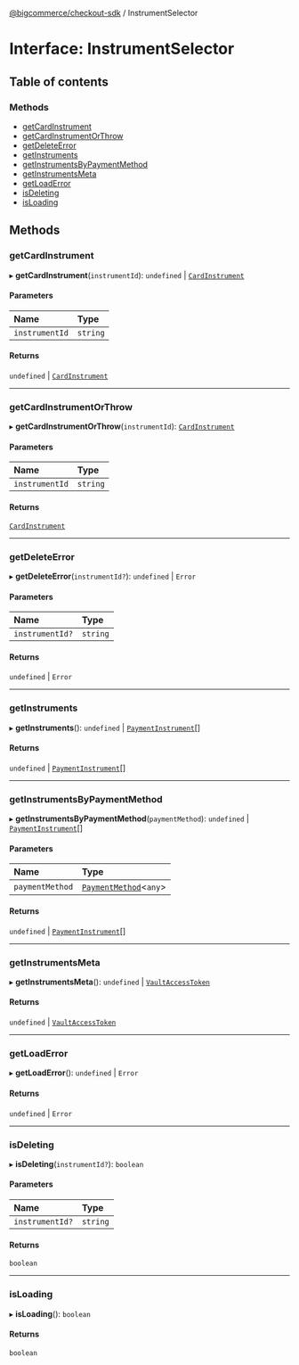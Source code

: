 [@bigcommerce/checkout-sdk](../README.md) / InstrumentSelector

# Interface: InstrumentSelector

## Table of contents

### Methods

- [getCardInstrument](InstrumentSelector.md#getcardinstrument)
- [getCardInstrumentOrThrow](InstrumentSelector.md#getcardinstrumentorthrow)
- [getDeleteError](InstrumentSelector.md#getdeleteerror)
- [getInstruments](InstrumentSelector.md#getinstruments)
- [getInstrumentsByPaymentMethod](InstrumentSelector.md#getinstrumentsbypaymentmethod)
- [getInstrumentsMeta](InstrumentSelector.md#getinstrumentsmeta)
- [getLoadError](InstrumentSelector.md#getloaderror)
- [isDeleting](InstrumentSelector.md#isdeleting)
- [isLoading](InstrumentSelector.md#isloading)

## Methods

### getCardInstrument

▸ **getCardInstrument**(`instrumentId`): `undefined` \| [`CardInstrument`](CardInstrument.md)

#### Parameters

| Name | Type |
| :------ | :------ |
| `instrumentId` | `string` |

#### Returns

`undefined` \| [`CardInstrument`](CardInstrument.md)

___

### getCardInstrumentOrThrow

▸ **getCardInstrumentOrThrow**(`instrumentId`): [`CardInstrument`](CardInstrument.md)

#### Parameters

| Name | Type |
| :------ | :------ |
| `instrumentId` | `string` |

#### Returns

[`CardInstrument`](CardInstrument.md)

___

### getDeleteError

▸ **getDeleteError**(`instrumentId?`): `undefined` \| `Error`

#### Parameters

| Name | Type |
| :------ | :------ |
| `instrumentId?` | `string` |

#### Returns

`undefined` \| `Error`

___

### getInstruments

▸ **getInstruments**(): `undefined` \| [`PaymentInstrument`](../README.md#paymentinstrument)[]

#### Returns

`undefined` \| [`PaymentInstrument`](../README.md#paymentinstrument)[]

___

### getInstrumentsByPaymentMethod

▸ **getInstrumentsByPaymentMethod**(`paymentMethod`): `undefined` \| [`PaymentInstrument`](../README.md#paymentinstrument)[]

#### Parameters

| Name | Type |
| :------ | :------ |
| `paymentMethod` | [`PaymentMethod`](PaymentMethod.md)<`any`\> |

#### Returns

`undefined` \| [`PaymentInstrument`](../README.md#paymentinstrument)[]

___

### getInstrumentsMeta

▸ **getInstrumentsMeta**(): `undefined` \| [`VaultAccessToken`](VaultAccessToken.md)

#### Returns

`undefined` \| [`VaultAccessToken`](VaultAccessToken.md)

___

### getLoadError

▸ **getLoadError**(): `undefined` \| `Error`

#### Returns

`undefined` \| `Error`

___

### isDeleting

▸ **isDeleting**(`instrumentId?`): `boolean`

#### Parameters

| Name | Type |
| :------ | :------ |
| `instrumentId?` | `string` |

#### Returns

`boolean`

___

### isLoading

▸ **isLoading**(): `boolean`

#### Returns

`boolean`
